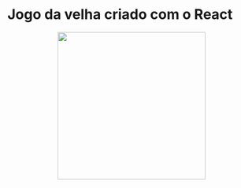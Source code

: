 # Jogo da velha criado com o React
<div align="center">
<img src="https://user-images.githubusercontent.com/100393626/188005380-6518179d-f212-4b25-a838-1018b96bf8cb.jpg" width="300px" />
</div>

